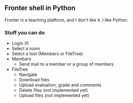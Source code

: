 ## Fronter shell in Python

Fronter is a teaching platform, and I don't like it. I like Python.

### Stuff you can do

* Login (!)
* Select a room
* Select a tool (Members or FileTree)
* Members
  * Send mail to a member or a group of members
* FileTree
  * Navigate
  * Download files
  * Upload evaluation, grade and comments
  * Delete files (not implemented yet)
  * Upload files (not implemented yet)
